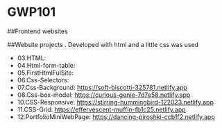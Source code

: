 # GWP101
##Frontend websites  

##Website projects . Developed with html and a little css was used

* 03.HTML:
* 04.Html-form-table:
* 05.FirstHtmlFulSite:
* 06.Css-Selectors:
* 07.Css-Background: https://soft-biscotti-325781.netlify.app
* 08.Css-box-model: https://curious-genie-7d7e58.netlify.app
* 10.CSS-Responsive: https://stirring-hummingbird-122023.netlify.app
* 11.CSS-Grid: https://effervescent-muffin-fb1c25.netlify.app
* 12.PortfolioMiniWebPage: https://dancing-piroshki-ccb1f2.netlify.app




